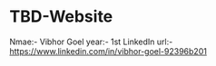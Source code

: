 # TBD-Website
Nmae:- Vibhor Goel
year:- 1st
LinkedIn url:-https://www.linkedin.com/in/vibhor-goel-92396b201 

